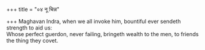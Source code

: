 +++
title = "०४ नू चिन्न"

+++
Maghavan Indra, when we all invoke him, bountiful ever sendeth strength to aid us:  
     Whose perfect guerdon, never failing, bringeth wealth to the men, to friends the thing they covet.